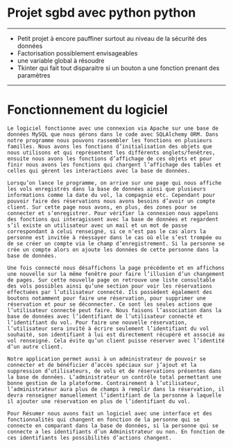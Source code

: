 # Projet sgbd avec python python
********************
* Petit projet à encore pauffiner surtout au niveau de la sécurité des données
* Factorisation possiblement envisageables
* une variable global à résoudre 
* Tkinter qui fait tout disparaitre si un bouton a une fonction prenant des paramètres
* *****************

#	Fonctionnement du logiciel

	Le logiciel fonctionne avec une connexion via Apache sur une base de données MySQL que nous gérons dans le code avec SQLAlchemy ORM. Dans notre programme nous pouvons rassembler les fonctions en plusieurs familles. Nous avons les fonctions d’initialisation des objets que nous utilisons et qui représentent les différents onglets/fenêtres, ensuite nous avons les fonctions d’affichage de ces objets et pour finir nous avons les fonctions qui chargent l’affichage des tables et celles qui gèrent les interactions avec la base de données.

	Lorsqu’on lance le programme, on arrive sur une page qui nous affiche les vols enregistrés dans la base de données ainsi que plusieurs informations comme la date du vol, la compagnie etc. Cependant pour pouvoir faire des réservations nous avons besoins d’avoir un compte client. Sur cette page nous avons, en plus, des zones pour se connecter et s’enregistrer. Pour vérifier la connexion nous appelons des fonctions qui interagissent avec la base de données et regardent s’il existe un utilisateur avec un mail et un mot de passe correspondant à celui renseigné, si ce n’est pas le cas alors la personne est invitée à réessayer dans le cas où elle s’est trompée ou de se créer un compte via le champ d’enregistrement. Si la personne se crée un compte alors on ajoute les données de cette personne dans la base de données.
 
	Une fois connecté nous désaffichons la page précédente et en affichons une nouvelle sur la même fenêtre pour faire l’illusion d’un changement de pages. Sur cette nouvelle page on retrouve une liste consultable des vols possibles ainsi qu’une section pour voir les réservations effectuées par l’utilisateur connecté. Ils possèdent également des boutons notamment pour faire une réservation, pour supprimer une réservation et pour se déconnecter. Ce sont les seules actions que l’utilisateur connecté peut faire. Nous faisons l’association dans la base de données avec l’identifiant de l’utilisateur connecté et l’identifiant du vol. Pour faire une nouvelle réservation, l’utilisateur sera invité à écrire seulement l’identifiant du vol souhaité, son identifiant à lui est directement récupéré et associé au vol renseigné. Cela évite qu’un client puisse réserver avec l’identité d’un autre client.
 
	Notre application permet aussi à un administrateur de pouvoir se connecter et de bénéficier d’accès spéciaux sur j’ajout et la suppression d’utilisateurs, de vols et de réservations présentes dans la base de données. L’administrateur un contrôle total permettant une bonne gestion de la plateforme. Contrairement à l’utilisateur, l’administrateur aura plus de champs à remplir dans la réservation, il devra renseigner manuellement l’identifiant de la personne à laquelle il ajouter une réservation en plus de l’identifiant du vol.
	
	Pour Résumer nous avons fait un logiciel avec une interface et des fonctionnalités qui changent en fonction de la personne qui se connecte en comparant dans la base de données, si la personne qui se connecte a les identifiants d’un Administrateur ou non. En fonction de ces identifiants les possibilités d’actions changent. 

